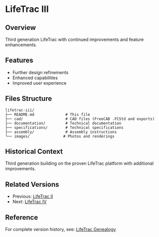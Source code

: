 # LifeTrac III

## Overview
Third generation LifeTrac with continued improvements and feature enhancements.

## Features
- Further design refinements
- Enhanced capabilities
- Improved user experience

## Files Structure
```
lifetrac-iii/
├── README.md              # This file
├── cad/                   # CAD files (FreeCAD .FCStd and exports)
├── documentation/         # Technical documentation
├── specifications/        # Technical specifications
├── assembly/              # Assembly instructions
└── images/               # Photos and renderings
```

## Historical Context
Third generation building on the proven LifeTrac platform with additional improvements.

## Related Versions
- Previous: [LifeTrac II](../lifetrac-ii/)
- Next: [LifeTrac IV](../lifetrac-iv/)

## Reference
For complete version history, see: [LifeTrac Genealogy](https://wiki.opensourceecology.org/wiki/LifeTrac_Genealogy)